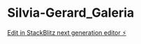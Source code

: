# Silvia-Gerard_Galeria

[Edit in StackBlitz next generation editor ⚡️](https://stackblitz.com/~/github.com/gerardroyo/Silvia-Gerard_Galeria)